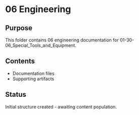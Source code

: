 # 06 Engineering

## Purpose
This folder contains 06 engineering documentation for 01-30-06_Special_Tools_and_Equipment.

## Contents
- Documentation files
- Supporting artifacts

## Status
Initial structure created - awaiting content population.
